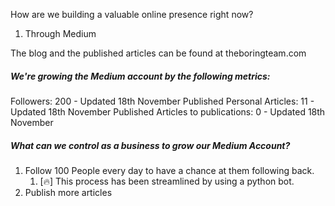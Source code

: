 How are we building a valuable online presence right now?

1. Through Medium

The blog and the published articles can be found at theboringteam.com

##### We're growing the Medium account by the following metrics:
Followers: 200 - Updated 18th November
Published Personal Articles: 11 - Updated 18th November
Published Articles to publications: 0 - Updated 18th November

##### What can we control as a business to grow our Medium Account?
1. Follow 100 People every day to have a chance at them following back.
	1. [🔥] This process has been streamlined by using a python bot.
2. Publish more articles
